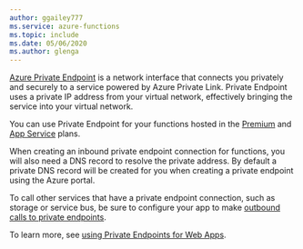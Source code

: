 ```yaml
---
author: ggailey777
ms.service: azure-functions
ms.topic: include
ms.date: 05/06/2020
ms.author: glenga
---
```

[Azure Private Endpoint](../private-link/private-endpoint-overview) is a network interface that connects you privately and securely to a service powered by Azure Private Link.  Private Endpoint uses a private IP address from your virtual network, effectively bringing the service into your virtual network.

You can use Private Endpoint for your functions hosted in the [Premium](../articles/azure-functions/functions-premium-plan.md) and [App Service](../articles/azure-functions/functions-scale.md#app-service-plan) plans.

When creating an inbound private endpoint connection for functions, you will also need a DNS record to resolve  the private address.  By default a private DNS record will be created for you when creating a private endpoint using the Azure portal.

To call other services that have a private endpoint connection, such as storage or service bus, be sure to configure your app to make [outbound calls to private endpoints](#Private-endpoints).

To learn more, see [using Private Endpoints for Web Apps](../articles/app-service/networking/private-endpoint).